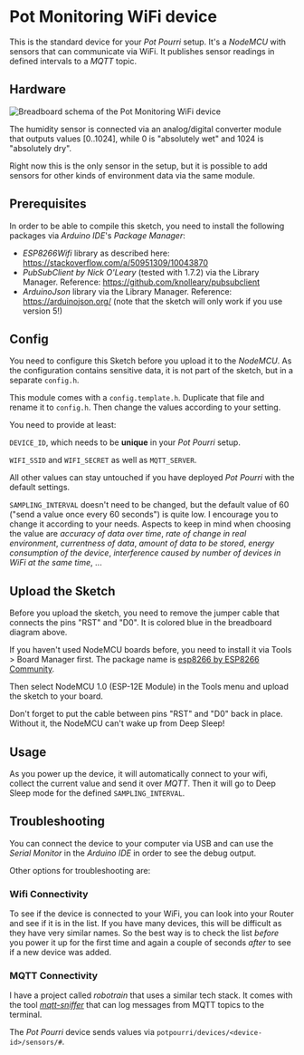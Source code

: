 # Pot Monitoring WiFi device

This is the standard device for your _Pot Pourri_ setup. It's a _NodeMCU_ with sensors that can communicate via WiFi. It publishes sensor readings in defined intervals to a _MQTT_ topic.

## Hardware

![Breadboard schema of the Pot Monitoring WiFi device](./pot-monitoring-wifi_bb.png)

The humidity sensor is connected via an analog/digital converter module that outputs values [0..1024], while 0 is "absolutely wet" and 1024 is "absolutely dry".

Right now this is the only sensor in the setup, but it is possible to add sensors for other kinds of environment data via the same module.

## Prerequisites

In order to be able to compile this sketch, you need to install the following packages via _Arduino IDE_'s _Package Manager_:

* _ESP8266Wifi_ library as described here: https://stackoverflow.com/a/50951309/10043870
* _PubSubClient by Nick O'Leary_ (tested with 1.7.2) via the Library Manager. Reference: https://github.com/knolleary/pubsubclient
* _ArduinoJson_ library via the Library Manager. Reference: https://arduinojson.org/ (note that the sketch will only work if you use version 5!)

## Config

You need to configure this Sketch before you upload it to the _NodeMCU_. As the configuration contains sensitive data, it is not part of the sketch, but in a separate `config.h`.

This module comes with a `config.template.h`. Duplicate that file and rename it to `config.h`. Then change the values according to your setting.

You need to provide at least:

`DEVICE_ID`, which needs to be **unique** in your _Pot Pourri_ setup.

`WIFI_SSID` and `WIFI_SECRET` as well as `MQTT_SERVER`.

All other values can stay untouched if you have deployed _Pot Pourri_ with the default settings.

`SAMPLING_INTERVAL` doesn't need to be changed, but the default value of 60 ("send a value once every 60 seconds") is quite low. I encourage you to change it according to your needs. Aspects to keep in mind when choosing the value are _accuracy of data over time_, _rate of change in real environment_, _currentness of data_, _amount of data to be stored_, _energy consumption of the device_, _interference caused by number of devices in WiFi at the same time_, ...

## Upload the Sketch

Before you upload the sketch, you need to remove the jumper cable that connects the pins "RST" and "D0". It is colored blue in the breadboard diagram above.

If you haven't used NodeMCU boards before, you need to install it via Tools > Board Manager first. The package name is [esp8266 by ESP8266 Community](https://github.com/esp8266/Arduino).

Then select NodeMCU 1.0 (ESP-12E Module) in the Tools menu and upload the sketch to your board.

Don't forget to put the cable between pins "RST" and "D0" back in place. Without it, the NodeMCU can't wake up from Deep Sleep!

## Usage

As you power up the device, it will automatically connect to your wifi, collect the current value and send it over _MQTT_. Then it will go to Deep Sleep mode for the defined `SAMPLING_INTERVAL`.

## Troubleshooting

You can connect the device to your computer via USB and can use the _Serial Monitor_ in the _Arduino IDE_ in order to see the debug output.

Other options for troubleshooting are:

### Wifi Connectivity

To see if the device is connected to your WiFi, you can look into your Router and see if it is in the list. If you have many devices, this will be difficult as they have very similar names. So the best way is to check the list _before_ you power it up for the first time and again a couple of seconds _after_ to see if a new device was added.

### MQTT Connectivity

I have a project called _robotrain_ that uses a similar tech stack. It comes with the tool [_mqtt-sniffer_](https://github.com/frederikheld/robotrain/tree/master/tools/mqtt-sniffer/README.md) that can log messages from MQTT topics to the terminal.

The _Pot Pourri_ device sends values via `potpourri/devices/<device-id>/sensors/#`.